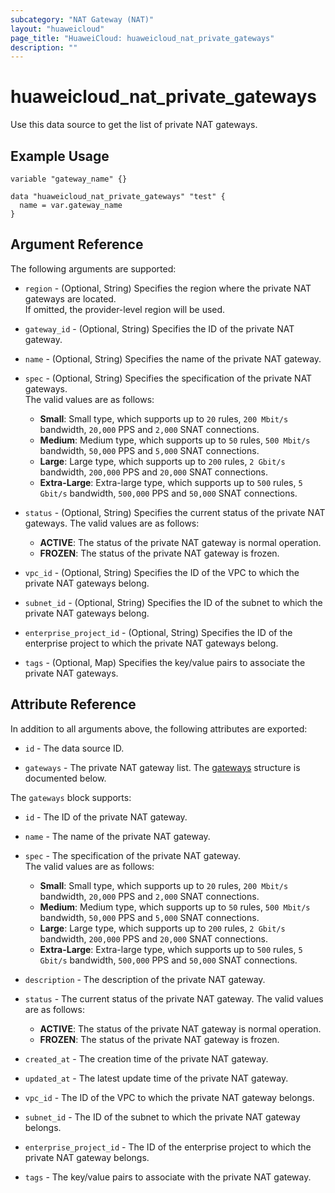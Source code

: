 ```yaml
---
subcategory: "NAT Gateway (NAT)"
layout: "huaweicloud"
page_title: "HuaweiCloud: huaweicloud_nat_private_gateways"
description: ""
---
```


# huaweicloud_nat_private_gateways

Use this data source to get the list of private NAT gateways.

## Example Usage

```hcl
variable "gateway_name" {}

data "huaweicloud_nat_private_gateways" "test" {
  name = var.gateway_name
}
```

## Argument Reference

The following arguments are supported:

* `region` - (Optional, String) Specifies the region where the private NAT gateways are located.  
  If omitted, the provider-level region will be used.

* `gateway_id` - (Optional, String) Specifies the ID of the private NAT gateway.

* `name` - (Optional, String) Specifies the name of the private NAT gateway.  

* `spec` - (Optional, String) Specifies the specification of the private NAT gateways.  
  The valid values are as follows:
  + **Small**: Small type, which supports up to `20` rules, `200 Mbit/s` bandwidth, `20,000` PPS and `2,000` SNAT
    connections.
  + **Medium**: Medium type, which supports up to `50` rules, `500 Mbit/s` bandwidth, `50,000` PPS and `5,000` SNAT
    connections.
  + **Large**: Large type, which supports up to `200` rules, `2 Gbit/s` bandwidth, `200,000` PPS and `20,000` SNAT
    connections.
  + **Extra-Large**: Extra-large type, which supports up to `500` rules, `5 Gbit/s` bandwidth, `500,000` PPS and
    `50,000` SNAT connections.

* `status` - (Optional, String) Specifies the current status of the private NAT gateways.
  The valid values are as follows:
  + **ACTIVE**: The status of the private NAT gateway is normal operation.
  + **FROZEN**: The status of the private NAT gateway is frozen.

* `vpc_id` - (Optional, String) Specifies the ID of the VPC to which the private NAT gateways belong.

* `subnet_id` - (Optional, String) Specifies the ID of the subnet to which the private NAT gateways belong.

* `enterprise_project_id` - (Optional, String) Specifies the ID of the enterprise project to which the private NAT
  gateways belong.

* `tags` - (Optional, Map) Specifies the key/value pairs to associate the private NAT gateways.

## Attribute Reference

In addition to all arguments above, the following attributes are exported:

* `id` - The data source ID.

* `gateways` - The private NAT gateway list.
  The [gateways](#Gateway_Gateways) structure is documented below.

<a name="Gateway_Gateways"></a>
The `gateways` block supports:

* `id` - The ID of the private NAT gateway.

* `name` - The name of the private NAT gateway.  

* `spec` - The specification of the private NAT gateway.  
  The valid values are as follows:
  + **Small**: Small type, which supports up to `20` rules, `200 Mbit/s` bandwidth, `20,000` PPS and `2,000` SNAT
    connections.
  + **Medium**: Medium type, which supports up to `50` rules, `500 Mbit/s` bandwidth, `50,000` PPS and `5,000` SNAT
    connections.
  + **Large**: Large type, which supports up to `200` rules, `2 Gbit/s` bandwidth, `200,000` PPS and `20,000` SNAT
    connections.
  + **Extra-Large**: Extra-large type, which supports up to `500` rules, `5 Gbit/s` bandwidth, `500,000` PPS and
    `50,000` SNAT connections.

* `description` - The description of the private NAT gateway.

* `status` - The current status of the private NAT gateway.
  The valid values are as follows:
  + **ACTIVE**: The status of the private NAT gateway is normal operation.
  + **FROZEN**: The status of the private NAT gateway is frozen.

* `created_at` - The creation time of the private NAT gateway.

* `updated_at` - The latest update time of the private NAT gateway.

* `vpc_id` - The ID of the VPC to which the private NAT gateway belongs.

* `subnet_id` - The ID of the subnet to which the private NAT gateway belongs.

* `enterprise_project_id` - The ID of the enterprise project to which the private NAT gateway belongs.

* `tags` - The key/value pairs to associate with the private NAT gateway.
